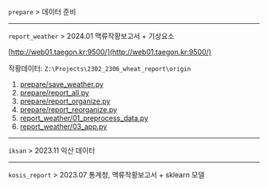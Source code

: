 ```prepare``` > 데이터 준비

---

```report_weather``` > 2024.01 맥류작황보고서 + 기상요소

[http://web01.taegon.kr:9500/](http://web01.taegon.kr:9500/)

작황데이터: ```Z:\Projects\2302_2306_wheat_report\origin```

1. [prepare/save_weather.py](prepare/save_weather.py)
2. [prepare/report_all.py](prepare/report_all.py)
3. [prepare/report_organize.py](prepare/report_organize.py)
4. [prepare/report_reorganize.py](prepare/report_reorganize.py)
5. [report_weather/01_preprocess_data.py](report_weather/01_preprocess_data.py)
6. [report_weather/03_app.py](report_weather/03_app.py)

---

```iksan``` > 2023.11 익산 데이터

---

```kosis_report``` > 2023.07 통계청, 맥류작황보고서 + sklearn 모델